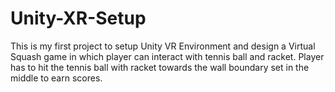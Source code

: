 # Unity-XR-Setup
This is my first project to setup Unity VR Environment and design a Virtual Squash game in which player can interact with tennis ball and racket. Player has to hit the tennis ball with racket towards the wall boundary set in the middle to earn scores.
